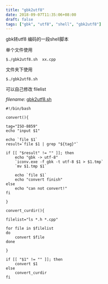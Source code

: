 ```yaml
---
title: "gbk2utf8"
date: 2018-09-07T11:35:06+08:00
draft: false
tags: ["gbk", "utf8", "shell", "gbk2utf8"]
---
```


gbk转utf8 编码的一段shell脚本


单个文件使用

`
$./gbk2utf8.sh  xx.cpp
`

文件夹下使用

`
$./gbk2utf8.sh
`

可以自己修改 filelist


*filename*: [gbk2utf8.sh](https://github.com/mjrao/shellcodes/blob/master/gbk2utf8.sh)

```shell
#!/bin/bash

convert(){

tag="ISO-8859"
echo "input $1"

echo `file $1`
result=`file $1 | grep "${tag}"`

if [[ "$result" != "" ]]; then
    echo "gbk -> utf-8"
    `iconv.exe -f gbk -t utf-8 $1 > $1.tmp`
    `mv $1.tmp $1`

    echo `file $1`
    echo "convert finish"
else
    echo "can not convert!"
fi

}

convert_curdir(){
	
filelist="ls *.h *.cpp" 

for file in $filelist
do 
	convert $file
done

}

if [[ "$1" != "" ]]; then
	convert $1
else
	convert_curdir
fi

```
